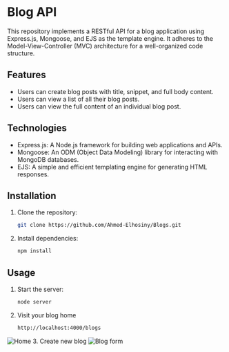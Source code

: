 

# Blog API

This repository implements a RESTful API for a blog application using Express.js, Mongoose, and EJS as the template engine. It adheres to the Model-View-Controller (MVC) architecture for a well-organized code structure.

## Features
* Users can create blog posts with title, snippet, and full body content.
* Users can view a list of all their blog posts.
* Users can view the full content of an individual blog post.

## Technologies
* Express.js: A Node.js framework for building web applications and APIs.
* Mongoose: An ODM (Object Data Modeling) library for interacting with MongoDB databases.
* EJS: A simple and efficient templating engine for generating HTML responses.

## Installation
1. Clone the repository:
   ```bash
   git clone https://github.com/Ahmed-Elhosiny/Blogs.git
2. Install dependencies:
   ```bash
   npm install
## Usage
1. Start the server:
   ```bash
   node server
   
2. Visit your blog home
   ```bash
   http://localhost:4000/blogs
![Home](BlogHome.png)
3. Create new blog
![Blog form](BlogForm.png)

